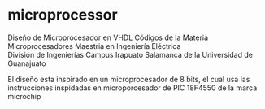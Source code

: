 # microprocessor
Diseño de Microprocesador en VHDL 
Códigos de la Materia Microprocesadores 
Maestria en Ingeniería Eléctrica  
División de Ingenierías Campus Irapuato Salamanca de la Universidad de Guanajuato

El diseño esta inspirado en un microprocesador de 8 bits, el cual usa las instrucciones inspidadas
en microporcesador de PIC 18F4550 de la marca microchip
